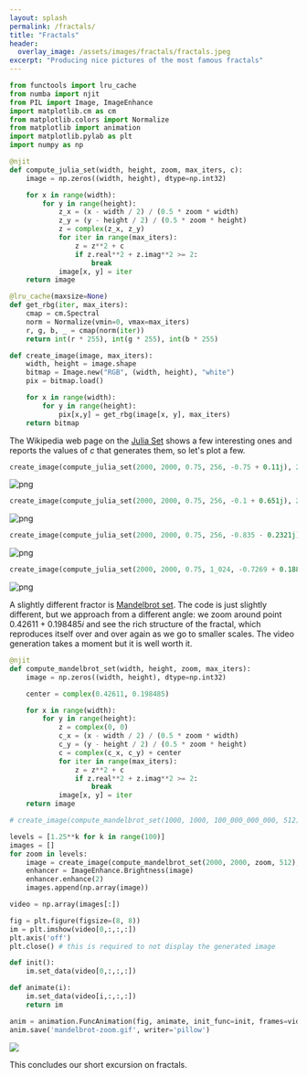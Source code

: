 ```yaml
---
layout: splash
permalink: /fractals/
title: "Fractals"
header:
  overlay_image: /assets/images/fractals/fractals.jpeg
excerpt: "Producing nice pictures of the most famous fractals"
---
```


```python
from functools import lru_cache
from numba import njit
from PIL import Image, ImageEnhance
import matplotlib.cm as cm
from matplotlib.colors import Normalize
from matplotlib import animation
import matplotlib.pylab as plt
import numpy as np
```


```python
@njit
def compute_julia_set(width, height, zoom, max_iters, c):
    image = np.zeros((width, height), dtype=np.int32)

    for x in range(width):
        for y in range(height):
            z_x = (x - width / 2) / (0.5 * zoom * width)
            z_y = (y - height / 2) / (0.5 * zoom * height)
            z = complex(z_x, z_y)
            for iter in range(max_iters):
                z = z**2 + c
                if z.real**2 + z.imag**2 >= 2:
                    break
            image[x, y] = iter
    return image
```


```python
@lru_cache(maxsize=None)
def get_rbg(iter, max_iters):
    cmap = cm.Spectral
    norm = Normalize(vmin=0, vmax=max_iters)
    r, g, b, _ = cmap(norm(iter))
    return int(r * 255), int(g * 255), int(b * 255)
```


```python
def create_image(image, max_iters):
    width, height = image.shape
    bitmap = Image.new("RGB", (width, height), "white")
    pix = bitmap.load()

    for x in range(width):
        for y in range(height):
            pix[x,y] = get_rbg(image[x, y], max_iters)
    return bitmap
```

The Wikipedia web page on the [Julia Set](https://en.wikipedia.org/wiki/Julia_set) shows a few interesting ones and reports the values of $c$ that generates them, so let's plot a few.


```python
create_image(compute_julia_set(2000, 2000, 0.75, 256, -0.75 + 0.11j), 256)
```




    
![png](/assets/images/fractals/fractals-1.png)
    




```python
create_image(compute_julia_set(2000, 2000, 0.75, 256, -0.1 + 0.651j), 256)
```




    
![png](/assets/images/fractals/fractals-2.png)
    




```python
create_image(compute_julia_set(2000, 2000, 0.75, 256, -0.835 - 0.2321j), 64)
```




    
![png](/assets/images/fractals/fractals-3.png)
    




```python
create_image(compute_julia_set(2000, 2000, 0.75, 1_024, -0.7269 + 0.1889j), 1_024)
```




    
![png](/assets/images/fractals/fractals-4.png)
    



A slightly different fractor is [Mandelbrot set](https://en.wikipedia.org/wiki/Mandelbrot_set). The code is just slightly different, but we approach from a different angle: we zoom around point $0.42611 + 0.198485 i$ and see the rich structure of the fractal, which reproduces itself over and over again as we go to smaller scales. The video generation takes a moment but it is well worth it.


```python
@njit
def compute_mandelbrot_set(width, height, zoom, max_iters):
    image = np.zeros((width, height), dtype=np.int32)

    center = complex(0.42611, 0.198485)

    for x in range(width):
        for y in range(height):
            z = complex(0, 0)
            c_x = (x - width / 2) / (0.5 * zoom * width)
            c_y = (y - height / 2) / (0.5 * zoom * height)
            c = complex(c_x, c_y) + center
            for iter in range(max_iters):
                z = z**2 + c
                if z.real**2 + z.imag**2 >= 2:
                    break
            image[x, y] = iter
    return image
```


```python
# create_image(compute_mandelbrot_set(1000, 1000, 100_000_000_000, 512), 512)
```


```python
levels = [1.25**k for k in range(100)]
images = []
for zoom in levels:
    image = create_image(compute_mandelbrot_set(2000, 2000, zoom, 512), 512)
    enhancer = ImageEnhance.Brightness(image)
    enhancer.enhance(2)
    images.append(np.array(image))
```


```python
video = np.array(images[:]) 

fig = plt.figure(figsize=(8, 8))
im = plt.imshow(video[0,:,:,:])
plt.axis('off')
plt.close() # this is required to not display the generated image

def init():
    im.set_data(video[0,:,:,:])

def animate(i):
    im.set_data(video[i,:,:,:])
    return im

anim = animation.FuncAnimation(fig, animate, init_func=init, frames=video.shape[0], interval=150)
anim.save('mandelbrot-zoom.gif', writer='pillow')
```

![](mandelbrot-zoom.gif)

This concludes our short excursion on fractals. 
